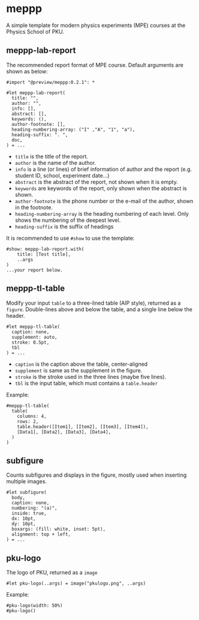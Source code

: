 # meppp

A simple template for modern physics experiments (MPE) courses at the Physics School of PKU.

## meppp-lab-report

The recommended report format of MPE course.
Default arguments are shown as below:

```typ
#import "@preview/meppp:0.2.1": *

#let meppp-lab-report(
  title: "",
  author: "",
  info: [],
  abstract: [],
  keywords: (),
  author-footnote: [],
  heading-numbering-array: ("I" ,"A", "1", "a"),
  heading-suffix: ". ",
  doc,
) = ...
```

- `title` is the title of the report.
- `author` is the name of the author.
- `info` is a line (or lines) of brief information of author and the report (e.g. student ID, school, experiment date...)
- `abstract` is the abstract of the report, not shown when it is empty.
- `keywords` are keywords of the report, only shown when the abstract is shown.
- `author-footnote` is the phone number or the e-mail of the author, shown in the footnote.
- `heading-numbering-array` is the heading numbering of each level. Only shows the numbering of the deepest level.
- `heading-suffix` is the suffix of headings

It is recommended to use `#show` to use the template:

```typ
#show: meppp-lab-report.with(
    title: [Test title],
    ..args
)
...your report below.
```

## meppp-tl-table

Modify your input `table` to a three-lined table (AIP style), returned as a `figure`. Double-lines above and below the table, and a single line below the header.

```typ
#let meppp-tl-table(
  caption: none,
  supplement: auto,
  stroke: 0.5pt,
  tbl
) = ...
```

- `caption` is the caption above the table, center-aligned
- `supplement` is same as the supplement in the figure.
- `stroke` is the stroke used in the three lines (maybe five lines).
- `tbl` is the input table, which must contains a `table.header`

Example:

```typ
#meppp-tl-table(
  table(
    columns: 4,
    rows: 2,
    table.header([Item1], [Item2], [Item3], [Item4]),
    [Data1], [Data2], [Data3], [Data4],
  )
)
```

## subfigure

Counts subfigures and displays in the figure, mostly used when inserting multiple images.

```typ
#let subfigure(
  body,
  caption: none,
  numbering: "(a)",
  inside: true,
  dx: 10pt,
  dy: 10pt,
  boxargs: (fill: white, inset: 5pt),
  alignment: top + left,
) = ...
```

## pku-logo

The logo of PKU, returned as a `image`

```typ
#let pku-logo(..args) = image("pkulogo.png", ..args)
```

Example:

``` typ
#pku-logo(width: 50%)
#pku-logo()
```

